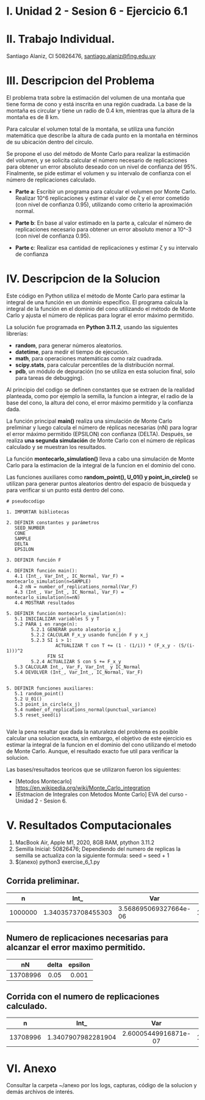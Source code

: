 # I. Unidad 2 - Sesion 6 -  Ejercicio 6.1

# II. Trabajo Individual.

Santiago Alaniz, CI 50826476, santiago.alaniz@fing.edu.uy

# III. Descripcion del Problema

El problema trata sobre la estimación del volumen de una montaña que tiene forma de cono y está inscrita en una región cuadrada. La base de la montaña es circular y tiene un radio de 0.4 km, mientras que la altura de la montaña es de 8 km.

Para calcular el volumen total de la montaña, se utiliza una función matemática que describe la altura de cada punto en la montaña en términos de su ubicación dentro del círculo.

Se propone el uso del método de Monte Carlo para realizar la estimación del volumen, y se solicita calcular el número necesario de replicaciones para obtener un error absoluto deseado con un nivel de confianza del 95%. Finalmente, se pide estimar el volumen y su intervalo de confianza con el número de replicaciones calculado.

- **Parte a**: Escribir un programa para calcular el volumen por Monte Carlo. Realizar 10^6 replicaciones y estimar el valor de ζ y el error cometido (con nivel de confianza 0.95), utilizando como criterio la aproximación normal.

- **Parte b**: En base al valor estimado en la parte a, calcular el número de replicaciones necesario para obtener un error absoluto menor a 10^-3 (con nivel de confianza 0.95).

- **Parte c**: Realizar esa cantidad de replicaciones y estimar ζ y su intervalo de confianza

# IV. Descripcion de la Solucion

Este código en Python utiliza el método de Monte Carlo para estimar la integral de una función en un dominio específico. El programa calcula la integral de la función en el dominio del cono utilizando el método de Monte Carlo y ajusta el número de réplicas para lograr el error máximo permitido.

La solución fue programada en **Python 3.11.2**, usando las siguientes librerías:
- **random**, para generar números aleatorios.
- **datetime**, para medir el tiempo de ejecución.
- **math**, para operaciones matemáticas como raíz cuadrada.
- **scipy.stats**, para calcular percentiles de la distribución normal.
- **pdb**, un módulo de depuración (no se utiliza en esta solucion final, solo para tareas de debugging).

Al principio del codigo se definen constantes que se extraen de la realidad planteada, como por ejemplo la semilla, la funcion a integrar, el radio de la base del cono, la altura del cono, el error máximo permitido y la confianza dada.

La función principal **main()** realiza una simulación de Monte Carlo preliminar y luego calcula el número de réplicas necesarias (nN) para lograr el error máximo permitido (EPSILON) con confianza (DELTA). Después, se realiza **una segunda simulación** de Monte Carlo con el número de réplicas calculado y se muestran los resultados.

La función **montecarlo_simulation()** lleva a cabo una simulación de Monte Carlo para la estimacion de la integral de la funcion en el dominio del cono.

Las funciones auxiliares como **random_point(), U_01() y point_in_circle()** se utilizan para generar puntos aleatorios dentro del espacio de búsqueda y para verificar si un punto está dentro del cono.

```
# pseudocodigo

1. IMPORTAR bibliotecas

2. DEFINIR constantes y parámetros
   SEED_NUMBER
   CONE
   SAMPLE
   DELTA
   EPSILON

3. DEFINIR función F

4. DEFINIR función main():
   4.1 (Int_, Var_Int_, IC_Normal, Var_F) = montecarlo_simulation(n=SAMPLE)
   4.2 nN = number_of_replications_normal(Var_F)
   4.3 (Int_, Var_Int_, IC_Normal, Var_F) = montecarlo_simulation(n=nN)
   4.4 MOSTRAR resultados

5. DEFINIR función montecarlo_simulation(n):
   5.1 INICIALIZAR variables S y T
   5.2 PARA i en range(n):
         5.2.1 GENERAR punto aleatorio x_j
         5.2.2 CALCULAR F_x_y usando función F y x_j
         5.2.3 SI i > 1:
                  ACTUALIZAR T con T += (1 - (1/i)) * (F_x_y - (S/(i-1)))^2
               FIN SI
         5.2.4 ACTUALIZAR S con S += F_x_y
   5.3 CALCULAR Int_, Var_F, Var_Int_ y IC_Normal
   5.4 DEVOLVER (Int_, Var_Int_, IC_Normal, Var_F)


5. DEFINIR funciones auxiliares:
   5.1 random_point()
   5.2 U_01()
   5.3 point_in_circle(x_j)
   5.4 number_of_replications_normal(punctual_variance)
   5.5 reset_seed(i)


```

Vale la pena resaltar que dada la naturaleza del problema es posible calcular una solucion exacta, sin embargo, el objetivo de este ejercicio es estimar la integral de la funcion en el dominio del cono utilizando el metodo de Monte Carlo. Aunque, el resultado exacto fue util para verificar la solucion.

Las bases/resultados teoricos que se utilizaron fueron los siguientes:

- [Metodos Montecarlo] https://en.wikipedia.org/wiki/Monte_Carlo_integration
- [Estmacion de Integrales con Metodos Monte Carlo] EVA del curso - Unidad 2 - Sesion 6.

# V. Resultados Computacionales

1. MacBook Air, Apple M1, 2020, 8GB RAM, ptython 3.11.2
2. Semilla Inicial: 50826476; Dependiendo del numero de replicas la semilla se actualiza con la siguiente formula: seed = seed + 1
3. $(anexo) python3 exercise_6_1.py

## Corrida preliminar.
| n       | Int_               | Var                   | IC_Normal (inferior) | IC_Normal (superior) | time           |
|---------|--------------------|-----------------------|----------------------|----------------------|----------------|
| 1000000 | 1.3403573708455303 | 3.568695069327664e-06 | 1.3372500794873725   | 1.343464662203688    | 0:00:00.946256 |

## Numero de replicaciones necesarias para alcanzar el error maximo permitido.
| nN | delta | epsilon |
|:--:|:-----:|:-------:|
| 13708996 | 0.05  | 0.001   |

## Corrida con el numero de replicaciones calculado.
|    n    |        Int_        |           Var          | IC_Normal (inferior) | IC_Normal (superior) |      time      |
|:-------:|:------------------:|:----------------------:|:--------------------:|:--------------------:|:--------------:|
| 13708996 | 1.3407907982281904 | 2.60005449916871e-07 | 1.3397913982937237   | 1.341790198162657   | 0:00:13.227137 |


# VI. Anexo

Consultar la carpeta ~/anexo por los logs, capturas, código de la solucion y demás archivos de interés.

